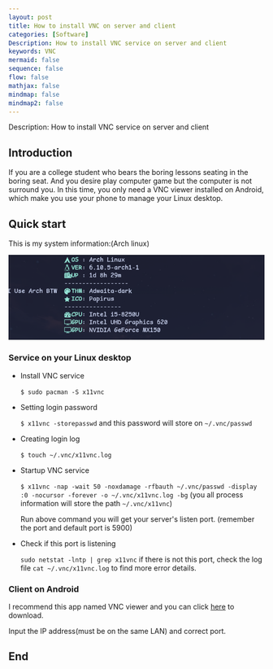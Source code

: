 ```yaml
---
layout: post
title: How to install VNC on server and client
categories: [Software]
Description: How to install VNC service on server and client
keywords: VNC
mermaid: false
sequence: false
flow: false
mathjax: false
mindmap: false
mindmap2: false
---
```


Description: How to install VNC service on server and client

## Introduction

If you are a college student who bears the boring lessons seating in the boring seat. And you desire play computer game but the computer is not surround you. In this time, you only need a VNC viewer installed on Android, which make you use your phone to manage your Linux desktop.

## Quick start

This is my system information:(Arch linux)

![](/images/vnc-on-server/swappy-20241007-185105.png)

### Service on your Linux desktop

+ Install VNC service

    `$ sudo pacman -S x11vnc`

+ Setting login password

    `$ x11vnc -storepasswd` and this password will store on `~/.vnc/passwd`  

+ Creating login log

    `$ touch ~/.vnc/x11vnc.log`

+ Startup VNC service

    `$ x11vnc -nap -wait 50 -noxdamage -rfbauth ~/.vnc/passwd -display :0 -nocursor -forever -o ~/.vnc/x11vnc.log -bg` (you all process information will store the path `~/.vnc/x11vnc`)

    Run above command you will get your server's listen port. (remember the port and default port is 5900)

+ Check if this port is listening

    `sudo netstat -lntp | grep x11vnc` if there is not this port, check the log file `cat ~/.vnc/x11vnc.log` to find more error details.  

### Client on Android

I recommend this app named VNC viewer and you can click [here](https://android-vnc-viewer.en.softonic.com/android) to download.

Input the IP address(must be on the same LAN) and correct port.

## End

![]()

